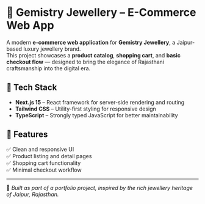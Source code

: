 # 💎 Gemistry Jewellery – E-Commerce Web App

A modern **e‑commerce web application** for **Gemistry Jewellery**, a Jaipur-based luxury jewellery brand.  
This project showcases a **product catalog**, **shopping cart**, and **basic checkout flow** — designed to bring the elegance of Rajasthani craftsmanship into the digital era.

## 🚀 Tech Stack

- **Next.js 15** – React framework for server-side rendering and routing
- **Tailwind CSS** – Utility-first styling for responsive design
- **TypeScript** – Strongly typed JavaScript for better maintainability

## 🎯 Features

✅ Clean and responsive UI  
✅ Product listing and detail pages  
✅ Shopping cart functionality  
✅ Minimal checkout workflow

---

📌 _Built as part of a portfolio project, inspired by the rich jewellery heritage of Jaipur, Rajasthan._

